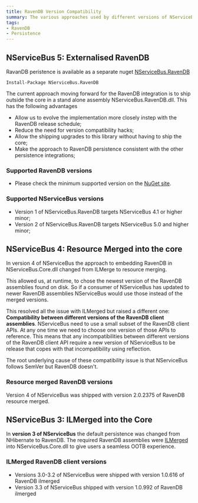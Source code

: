 ```yaml
---
title: RavenDB Version Compatibility 
summary: The various approaches used by different versions of NServiceBus when integrating with RavenDB
tags:
- RavenDB
- Persistence
---
```


## NServiceBus 5: Externalised RavenDB

RavanDB peristence is available as a separate nuget [NServiceBus.RavenDB](https://www.nuget.org/packages/NServiceBus.RavenDB)

    Install-Package NServiceBus.RavenDB

The current approach moving forward for the RavenDB integration is to ship outside the core in a stand alone assembly NServiceBus.RavenDB.dll. This has the following advantages

 * Allow us to evolve the implementation more closely instep with the RavenDB release schedule;
 * Reduce the need for version compatibility hacks;
 * Allow the shipping upgrades to this library without having to ship the core; 
 * Make the approach to RavenDB persistence consistent with the other persistence integrations;

### Supported RavenDB versions 

 * Please check the minimum supported version on the [NuGet site](https://www.nuget.org/packages/NServiceBus.RavenDB).

### Supported NServiceBus versions

 * Version 1 of NServiceBus.RavenDB targets NServiceBus 4.1 or higher minor;
 * Version 2 of NServiceBus.RavenDB targets NServiceBus 5.0 and higher minor;

## NServiceBus 4: Resource Merged into the core

In version 4 of NServiceBus the approach to embedding RavenDB in NServiceBus.Core.dll changed from ILMerge to resource merging. 

This allowed us, at runtime, to chose the newest version of the RavenDB assemblies found on disk. So if a consumer of NServiceBus has updated to newer RavenDB assemblies NServiceBus would use those instead of the merged versions. 

This resolved all the issue with ILMerged but raised a different one:  **Compatibility between different versions of the RavenDB client assemblies**. NServiceBus need to use a small subset of the RavenDB client APIs. At any one time we need to choose one version of those APIs to reference. This means that any incompatibilities between different versions of the RavenDB client API require a new version of NServiceBus to be release that copes with that incompatibility using reflection.  

The root underlying cause of these compatibility issue is that NServiceBus follows SemVer but RavenDB doesn't.

### Resource merged RavenDB versions 

Version 4 of NServiceBus was shipped with version 2.0.2375 of RavenDB resource merged.

## NServiceBus 3: ILMerged into the Core 

In **version 3 of NServiceBus** the default persistence was changed from NHibernate to RavenDB. The required RavenDB assemblies were [ILMerged](http://research.microsoft.com/en-us/people/mbarnett/ilmerge.aspx) into NServiceBus.Core.dll to give users a seamless OOTB experience.

### ILMerged RavenDB client versions 

* Versions 3.0-3.2 of NServiceBus were shipped with version 1.0.616 of RavenDB ilmerged
* Version 3.3 of NServiceBus shipped with version 1.0.992 of RavenDB ilmerged

